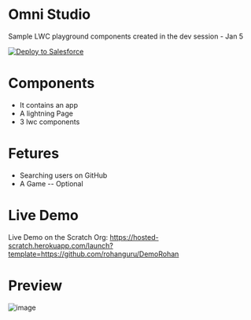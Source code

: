 # Omni Studio
 Sample LWC playground components created in the dev session - Jan 5
 
<a href="https://githubsfdeploy.herokuapp.com">
  <img alt="Deploy to Salesforce"
       src="https://raw.githubusercontent.com/afawcett/githubsfdeploy/master/deploy.png">
</a>

# Components 
 - It contains an app 
 - A lightning Page
 - 3 lwc components 

# Fetures 
 - Searching users on GitHub
 - A Game -- Optional

 
# Live Demo
Live Demo on the Scratch Org: https://hosted-scratch.herokuapp.com/launch?template=https://github.com/rohanguru/DemoRohan

# Preview
![image](https://user-images.githubusercontent.com/121804442/211018877-c9a78854-b77c-451d-91ea-5bfc0cec93d8.png)
